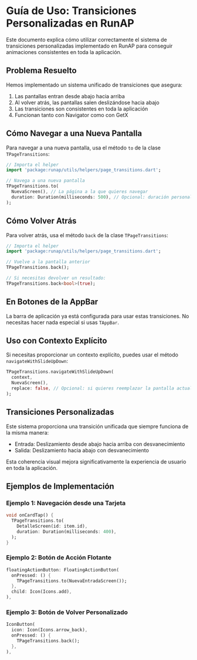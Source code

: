 # Guía de Uso: Transiciones Personalizadas en RunAP

Este documento explica cómo utilizar correctamente el sistema de transiciones personalizadas implementado en RunAP para conseguir animaciones consistentes en toda la aplicación.

## Problema Resuelto

Hemos implementado un sistema unificado de transiciones que asegura:

1. Las pantallas entran desde abajo hacia arriba
2. Al volver atrás, las pantallas salen deslizándose hacia abajo
3. Las transiciones son consistentes en toda la aplicación
4. Funcionan tanto con Navigator como con GetX

## Cómo Navegar a una Nueva Pantalla

Para navegar a una nueva pantalla, usa el método `to` de la clase `TPageTransitions`:

```dart
// Importa el helper
import 'package:runap/utils/helpers/page_transitions.dart';

// Navega a una nueva pantalla
TPageTransitions.to(
  NuevaScreen(), // La página a la que quieres navegar
  duration: Duration(milliseconds: 500), // Opcional: duración personalizada
);
```

## Cómo Volver Atrás

Para volver atrás, usa el método `back` de la clase `TPageTransitions`:

```dart
// Importa el helper
import 'package:runap/utils/helpers/page_transitions.dart';

// Vuelve a la pantalla anterior
TPageTransitions.back();

// Si necesitas devolver un resultado:
TPageTransitions.back<bool>(true);
```

## En Botones de la AppBar

La barra de aplicación ya está configurada para usar estas transiciones. No necesitas hacer nada especial si usas `TAppBar`.

## Uso con Contexto Explícito

Si necesitas proporcionar un contexto explícito, puedes usar el método `navigateWithSlideUpDown`:

```dart
TPageTransitions.navigateWithSlideUpDown(
  context,
  NuevaScreen(),
  replace: false, // Opcional: si quieres reemplazar la pantalla actual
);
```

## Transiciones Personalizadas

Este sistema proporciona una transición unificada que siempre funciona de la misma manera:

- Entrada: Deslizamiento desde abajo hacia arriba con desvanecimiento
- Salida: Deslizamiento hacia abajo con desvanecimiento

Esta coherencia visual mejora significativamente la experiencia de usuario en toda la aplicación.

## Ejemplos de Implementación

### Ejemplo 1: Navegación desde una Tarjeta

```dart
void onCardTap() {
  TPageTransitions.to(
    DetalleScreen(id: item.id),
    duration: Duration(milliseconds: 400),
  );
}
```

### Ejemplo 2: Botón de Acción Flotante

```dart
floatingActionButton: FloatingActionButton(
  onPressed: () {
    TPageTransitions.to(NuevaEntradaScreen());
  },
  child: Icon(Icons.add),
),
```

### Ejemplo 3: Botón de Volver Personalizado

```dart
IconButton(
  icon: Icon(Icons.arrow_back),
  onPressed: () {
    TPageTransitions.back();
  },
),
``` 